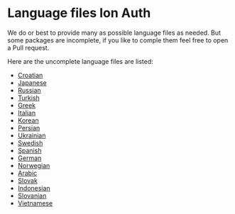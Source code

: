 Language files Ion Auth
========================

We do or best to provide many as possible language files as needed.
But some packages are incomplete, if you like to comple them feel free to open a Pull request.

Here are the uncomplete language files are listed:

- [Croatian](Croatian.php)
- [Japanese](Japanese.php)
- [Russian](Russian.php)
- [Turkish](Turkish.php)
- [Greek](Greek.php)
- [Italian](Italian.php)
- [Korean](Korean.php)
- [Persian](Persian.php)
- [Ukrainian](Urkrainian.php)
- [Swedish](Swedisch.php)
- [Spanish](Spanish.php)
- [German](Germa.php)
- [Norwegian](Norwegian.php)
- [Arabic](Arabic.php)
- [Slovak](Slovak.php)
- [Indonesian](Indonesian.php)
- [Slovanian](Slovenian.php)
- [Vietnamese](Vietnamese.php)
